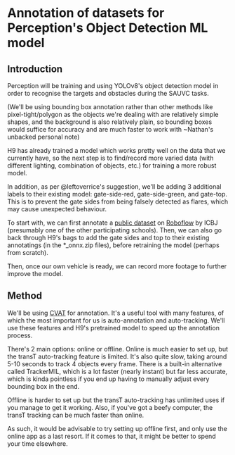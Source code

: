 # Annotation of datasets for Perception's Object Detection ML model
## Introduction
Perception will be training and using YOLOv8's object detection model in order to recognise the targets and obstacles during the SAUVC tasks. 

(We'll be using bounding box annotation rather than other methods like pixel-tight/polygon as the objects we're dealing with are relatively simple shapes, and the background is also relatively plain, so bounding boxes would suffice for accuracy and are much faster to work with ~Nathan's unbacked personal note)

H9 has already trained a model which works pretty well on the data that we currently have, so the next step is to find/record more varied data (with different lighting, combination of objects, etc.) for training a more robust model.

In addition, as per @leftoverrice's suggestion, we'll be adding 3 additional labels to their existing model: gate-side-red, gate-side-green, and gate-top. This is to prevent the gate sides from being falsely detected as flares, which may cause unexpected behaviour.

To start with, we can first annotate a [public dataset](https://universe.roboflow.com/icbp/icbj/images/O8yB8AXId46tPpAgrQRt?) on [Roboflow](https://roboflow.com) by ICBJ (presumably one of the other participating schools). Then, we can also go back through H9's bags to add the gate sides and top to their existing annotatings (in the *_onnx.zip files), before retraining the model (perhaps from scratch).

Then, once our own vehicle is ready, we can record more footage to further improve the model.

## Method
We'll be using [CVAT](https://app.cvat.ai) for annotation. It's a useful tool with many features, of which the most important for us is auto-annotation and auto-tracking. We'll use these features and H9's pretrained model to speed up the annotation process.

There's 2 main options: online or offline. Online is much easier to set up, but the transT auto-tracking feature is limited. It's also quite slow, taking around 5-10 seconds to track 4 objects every frame. There is a built-in alternative called TrackerMIL, which is a lot faster (nearly instant) but far less accurate, which is kinda pointless if you end up having to manually adjust every bounding box in the end.

Offline is harder to set up but the transT auto-tracking has unlimited uses if you manage to get it working. Also, if you've got a beefy computer, the transT tracking can be much faster than online.

As such, it would be advisable to try setting up offline first, and only use the online app as a last resort. If it comes to that, it might be better to spend your time elsewhere.